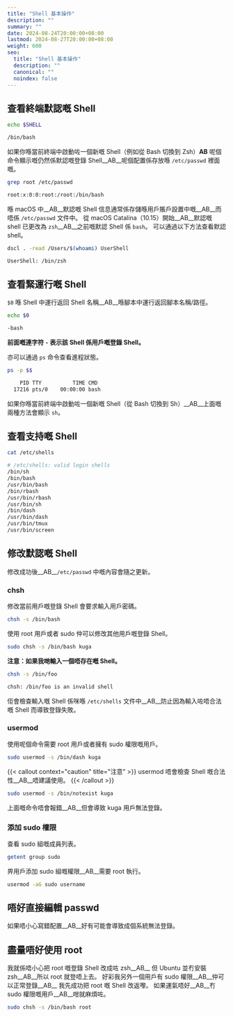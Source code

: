 ```yaml
---
title: "Shell 基本操作"
description: ""
summary: ""
date: 2024-08-24T20:00:00+08:00
lastmod: 2024-08-27T20:00:00+08:00
weight: 600
seo:
  title: "Shell 基本操作"
  description: ""
  canonical: ""
  noindex: false
---
```


## 查看終端默認嘅 Shell

```bash {frame="none"}
echo $SHELL
```

```bash {frame="none"}
/bin/bash
```

如果你喺當前終端中啟動咗一個新嘅 Shell（例如從 Bash 切換到 Zsh）__AB__
呢個命令顯示嘅仍然係默認嘅登錄 Shell__AB__呢個配置係存放喺 `/etc/passwd` 裡面嘅。

```bash {frame="none"}
grep root /etc/passwd
```

```bash {frame="none"}
root:x:0:0:root:/root:/bin/bash
```

喺 macOS 中__AB__默認嘅 Shell 信息通常係存儲喺用戶賬戶設置中嘅__AB__而唔係 `/etc/passwd` 文件中。
從 macOS Catalina（10.15）開始__AB__默認嘅 shell 已更改為 `zsh`__AB__之前嘅默認 Shell 係 `bash`。
可以通過以下方法查看默認 shell。

```bash {frame="none"}
dscl . -read /Users/$(whoami) UserShell
```

```bash {frame="none"}
UserShell: /bin/zsh
```

## 查看緊運行嘅 Shell

`$0` 喺 Shell 中運行返回 Shell 名稱__AB__喺腳本中運行返回腳本名稱/路徑。

```bash {frame="none"}
echo $0
```

```bash {frame="none"}
-bash
```

**前面嘅連字符 `-` 表示該 Shell 係用戶嘅登錄 Shell。**

亦可以通過 `ps` 命令查看進程狀態。

```bash {frame="none"}
ps -p $$
```

```bash {frame="none"}
    PID TTY          TIME CMD
  17216 pts/0    00:00:00 bash
```

如果你喺當前終端中啟動咗一個新嘅 Shell（從 Bash 切換到 Sh）__AB__上面嘅兩種方法會顯示 `sh`。

## 查看支持嘅 Shell

```bash {frame="none"}
cat /etc/shells
```

```bash {frame="none"}
# /etc/shells: valid login shells
/bin/sh
/bin/bash
/usr/bin/bash
/bin/rbash
/usr/bin/rbash
/usr/bin/sh
/bin/dash
/usr/bin/dash
/usr/bin/tmux
/usr/bin/screen
```

## 修改默認嘅 Shell

修改成功後__AB__`/etc/passwd` 中嘅內容會隨之更新。

### chsh

修改當前用戶嘅登錄 Shell 會要求輸入用戶密碼。

```bash {frame="none"}
chsh -s /bin/bash
```

使用 root 用戶或者 sudo 仲可以修改其他用戶嘅登錄 Shell。

```bash {frame="none"}
sudo chsh -s /bin/bash kuga
```

**注意：如果我哋輸入一個唔存在嘅 Shell。**

```bash {frame="none"}
chsh -s /bin/foo
```

```bash {frame="none"}
chsh: /bin/foo is an invalid shell
```

佢會檢查輸入嘅 Shell 係咪喺 `/etc/shells` 文件中__AB__防止因為輸入咗唔合法嘅 Shell 而導致登錄失敗。

### usermod

使用呢個命令需要 root 用戶或者擁有 sudo 權限嘅用戶。

```bash {frame="none"}
sudo usermod -s /bin/dash kuga
```

{{< callout context="caution" title="注意" >}}
usermod 唔會檢查 Shell 嘅合法性__AB__唔建議使用。
{{< /callout >}}

```bash {frame="none"}
sudo usermod -s /bin/notexist kuga
```

上面嘅命令唔會報錯__AB__但會導致 kuga 用戶無法登錄。

### 添加 sudo 權限

查看 sudo 組嘅成員列表。

```bash {frame="none"}
getent group sudo
```

畀用戶添加 sudo 組嘅權限__AB__需要 root 執行。

```bash {frame="none"}
usermod -aG sudo username
```

## 唔好直接編輯 passwd

如果唔小心寫錯配置__AB__好有可能會導致成個系統無法登錄。

## 盡量唔好使用 root

我就係唔小心把 root 嘅登錄 Shell 改成咗 zsh__AB__
但 Ubuntu 並冇安裝 zsh__AB__所以 root 就登唔上去。
好彩我另外一個用戶有 sudo 權限__AB__仲可以正常登錄__AB__
我先成功把 root 嘅 Shell 改返嚟。
如果運氣唔好__AB__冇 sudo 權限嘅用戶__AB__咁就麻煩咗。

```bash {frame="none"}
sudo chsh -s /bin/bash root
```

